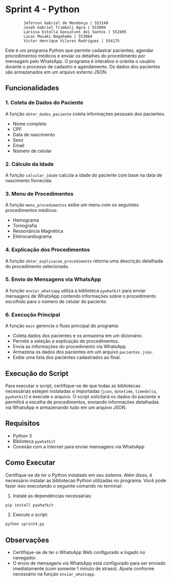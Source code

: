 # Sprint 4 - Python
            Jeferson Gabriel de Mendonça | 553149 
            Joseh Gabriel Trimboli Agra | 553094
            Larissa Estella Gonçalves dos Santos | 552695
            Lucas Masaki Nagahama | 553084 
            Victor Henrique Vilares Rodrigues | 554175
    
Este é um programa Python que permite cadastrar pacientes, agendar procedimentos médicos e enviar os detalhes do procedimento por mensagem pelo WhatsApp. O programa é interativo e orienta o usuário durante o processo de cadastro e agendamento. Os dados dos pacientes são armazenados em um arquivo externo JSON.

## Funcionalidades

### 1. Coleta de Dados do Paciente
A função `obter_dados_paciente` coleta informações pessoais dos pacientes:
- Nome completo
- CPF
- Data de nascimento
- Sexo
- Email
- Número de celular

### 2. Cálculo da Idade
A função `calcular_idade` calcula a idade do paciente com base na data de nascimento fornecida.

### 3. Menu de Procedimentos
A função `menu_procedimentos` exibe um menu com os seguintes procedimentos médicos:
- Hemograma
- Tomografia
- Ressonância Magnética
- Eletrocardiograma

### 4. Explicação dos Procedimentos
A função `obter_explicacao_procedimento` retorna uma descrição detalhada do procedimento selecionado.

### 5. Envio de Mensagens via WhatsApp
A função `enviar_whatsapp` utiliza a biblioteca `pywhatkit` para enviar mensagens de WhatsApp contendo informações sobre o procedimento escolhido para o número de celular do paciente.

### 6. Execução Principal
A função `main` gerencia o fluxo principal do programa:
- Coleta dados dos pacientes e os armazena em um dicionário.
- Permite a seleção e explicação de procedimentos.
- Envia as informações do procedimento via WhatsApp.
- Armazena os dados dos pacientes em um arquivo `pacientes.json`.
- Exibe uma lista dos pacientes cadastrados ao final.

## Execução do Script
Para executar o script, certifique-se de que todas as bibliotecas necessárias estejam instaladas e importadas (`json`, `datetime`, `timedelta`, `pywhatkit`) e execute o arquivo. O script solicitará os dados do paciente e permitirá a escolha de procedimentos, enviando informações detalhadas via WhatsApp e armazenando tudo em um arquivo JSON.

## Requisitos
- Python 3
- Biblioteca `pywhatkit`
- Conexão com a internet para enviar mensagens via WhatsApp

## Como Executar
Certifique-se de ter o Python instalado em seu sistema. Além disso, é necessário instalar as bibliotecas Python utilizadas no programa. Você pode fazer isso executando o seguinte comando no terminal:

1. Instale as dependências necessárias:
  ```bash
  pip install pywhatkit
  ```

2. Execute o script:
  ```bash
  python sprint4.py
  ```

## Observações
- Certifique-se de ter o WhatsApp Web configurado e logado no navegador.
- O envio de mensagens via WhatsApp está configurado para ser enviado imediatamente (com somente 1 minuto de atraso). Ajuste conforme necessário na função `enviar_whatsapp`.



